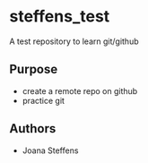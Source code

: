 # steffens_test
A test repository to learn git/github


## Purpose

- create a remote repo on github
-  practice git


## Authors

- Joana Steffens